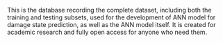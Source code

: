 This is the database recording the complete dataset, including both the training and testing subsets, used for the development of ANN model for damage state prediction, as well as the ANN model itself. It is created for academic research and fully open access for anyone who need them.
